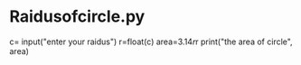 # Raidusofcircle.py
c= input("enter your raidus")
r=float(c)
area=3.14*r*r
print("the area of circle", area)
